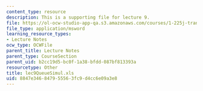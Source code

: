 ```yaml
---
content_type: resource
description: This is a supporting file for lecture 9.
file: https://ol-ocw-studio-app-qa.s3.amazonaws.com/courses/1-225j-transportation-flow-systems-fall-2002/8847e346847955563fc9d4cc6e09a3e8_lec9QueueSimul.xls
file_type: application/msword
learning_resource_types:
- Lecture Notes
ocw_type: OCWFile
parent_title: Lecture Notes
parent_type: CourseSection
parent_uid: b2cc19d5-bc0f-1a38-bfdd-087bf813393a
resourcetype: Other
title: lec9QueueSimul.xls
uid: 8847e346-8479-5556-3fc9-d4cc6e09a3e8
---
```

